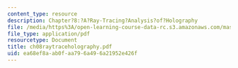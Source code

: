 ```yaml
---
content_type: resource
description: Chapter?8:?A?Ray-Tracing?Analysis?of?Holography
file: /media/https%3A/open-learning-course-data-rc.s3.amazonaws.com/mas-450-holographic-imaging-spring-2003/ea68ef8aab0faa796a496a21952e426f_ch08raytraceholography.pdf
file_type: application/pdf
resourcetype: Document
title: ch08raytraceholography.pdf
uid: ea68ef8a-ab0f-aa79-6a49-6a21952e426f
---
```

